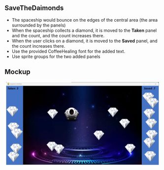 ## SaveTheDaimonds
- The spaceship would bounce on the edges of the central area (the area surrounded by the panels)
- When the spaceship collects a diamond, it is moved to the **Taken** panel and the count, and the count increases there.
- When the user clicks on a diamond, it is moved to the **Saved** panel, and the count increases there.
- Use the provided CoffeeHealing font for the added text.
- Use sprite groups for the two added panels

## Mockup
![](mockup.jpg)

